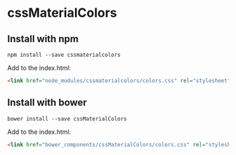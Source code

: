 # cssMaterialColors

## Install with npm
```
npm install --save cssmaterialcolors
```

Add to the index.html:
```html
<link href="node_modules/cssmaterialcolors/colors.css" rel="stylesheet">
```

## Install with bower
```
bower install --save cssMaterialColors
```

Add to the index.html:
```html
<link href="bower_components/cssMaterialColors/colors.css" rel="stylesheet">
```
